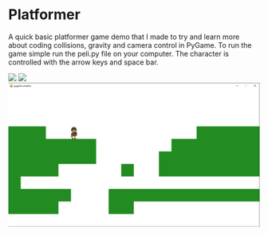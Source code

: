 # Platformer

A quick basic platformer game demo that I made to try and learn more about coding collisions, gravity and camera control in PyGame.
To run the game simple run the peli.py file on your computer.
The character is controlled with the arrow keys and space bar.

![](kuvat/platformer.png)
![](kuvat/platformer1.png)
![](Tasottaja/kuvat/idle1/idle/platformer2.png)
